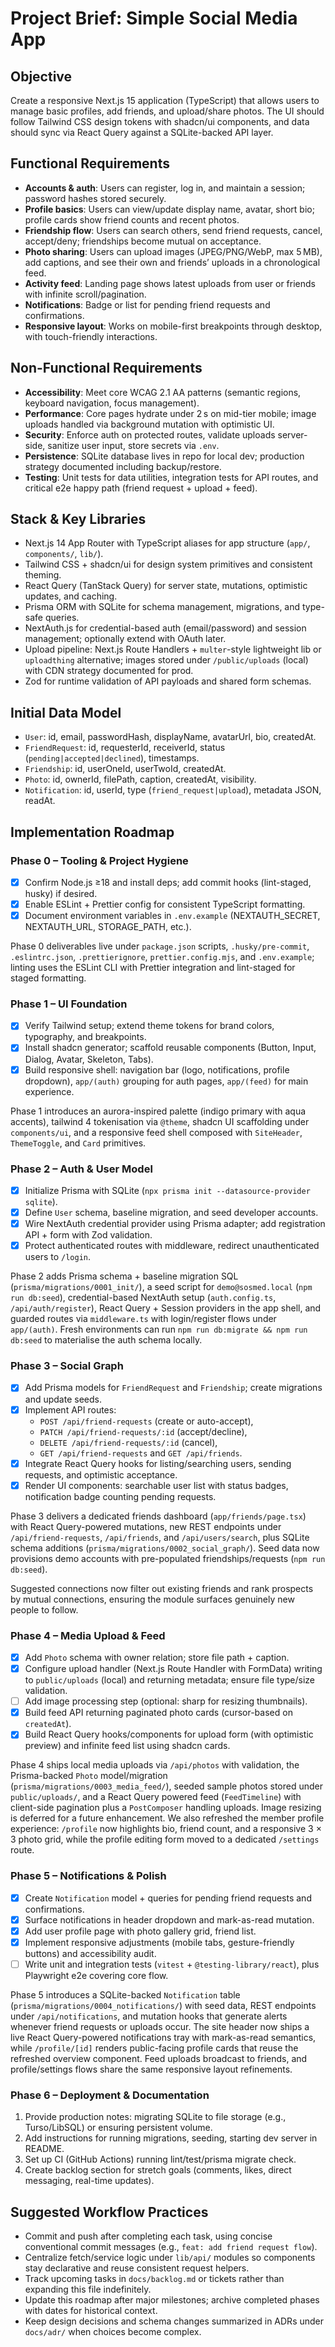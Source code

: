 # Project Brief: Simple Social Media App

## Objective

Create a responsive Next.js 15 application (TypeScript) that allows users to manage basic profiles, add friends, and upload/share photos. The UI should follow Tailwind CSS design tokens with shadcn/ui components, and data should sync via React Query against a SQLite-backed API layer.

## Functional Requirements

- **Accounts & auth**: Users can register, log in, and maintain a session; password hashes stored securely.
- **Profile basics**: Users can view/update display name, avatar, short bio; profile cards show friend counts and recent photos.
- **Friendship flow**: Users can search others, send friend requests, cancel, accept/deny; friendships become mutual on acceptance.
- **Photo sharing**: Users can upload images (JPEG/PNG/WebP, max 5 MB), add captions, and see their own and friends’ uploads in a chronological feed.
- **Activity feed**: Landing page shows latest uploads from user or friends with infinite scroll/pagination.
- **Notifications**: Badge or list for pending friend requests and confirmations.
- **Responsive layout**: Works on mobile-first breakpoints through desktop, with touch-friendly interactions.

## Non-Functional Requirements

- **Accessibility**: Meet core WCAG 2.1 AA patterns (semantic regions, keyboard navigation, focus management).
- **Performance**: Core pages hydrate under 2 s on mid-tier mobile; image uploads handled via background mutation with optimistic UI.
- **Security**: Enforce auth on protected routes, validate uploads server-side, sanitize user input, store secrets via `.env`.
- **Persistence**: SQLite database lives in repo for local dev; production strategy documented including backup/restore.
- **Testing**: Unit tests for data utilities, integration tests for API routes, and critical e2e happy path (friend request + upload + feed).

## Stack & Key Libraries

- Next.js 14 App Router with TypeScript aliases for app structure (`app/`, `components/`, `lib/`).
- Tailwind CSS + shadcn/ui for design system primitives and consistent theming.
- React Query (TanStack Query) for server state, mutations, optimistic updates, and caching.
- Prisma ORM with SQLite for schema management, migrations, and type-safe queries.
- NextAuth.js for credential-based auth (email/password) and session management; optionally extend with OAuth later.
- Upload pipeline: Next.js Route Handlers + `multer`-style lightweight lib or `uploadthing` alternative; images stored under `/public/uploads` (local) with CDN strategy documented for prod.
- Zod for runtime validation of API payloads and shared form schemas.

## Initial Data Model

- `User`: id, email, passwordHash, displayName, avatarUrl, bio, createdAt.
- `FriendRequest`: id, requesterId, receiverId, status (`pending|accepted|declined`), timestamps.
- `Friendship`: id, userOneId, userTwoId, createdAt.
- `Photo`: id, ownerId, filePath, caption, createdAt, visibility.
- `Notification`: id, userId, type (`friend_request|upload`), metadata JSON, readAt.

## Implementation Roadmap

### Phase 0 – Tooling & Project Hygiene

- [x] Confirm Node.js ≥18 and install deps; add commit hooks (lint-staged, husky) if desired.
- [x] Enable ESLint + Prettier config for consistent TypeScript formatting.
- [x] Document environment variables in `.env.example` (NEXTAUTH_SECRET, NEXTAUTH_URL, STORAGE_PATH, etc.).

Phase 0 deliverables live under `package.json` scripts, `.husky/pre-commit`, `.eslintrc.json`, `.prettierignore`, `prettier.config.mjs`, and `.env.example`; linting uses the ESLint CLI with Prettier integration and lint-staged for staged formatting.

### Phase 1 – UI Foundation

- [x] Verify Tailwind setup; extend theme tokens for brand colors, typography, and breakpoints.
- [x] Install shadcn generator; scaffold reusable components (Button, Input, Dialog, Avatar, Skeleton, Tabs).
- [x] Build responsive shell: navigation bar (logo, notifications, profile dropdown), `app/(auth)` grouping for auth pages, `app/(feed)` for main experience.

Phase 1 introduces an aurora-inspired palette (indigo primary with aqua accents), tailwind 4 tokenisation via `@theme`, shadcn UI scaffolding under `components/ui`, and a responsive feed shell composed with `SiteHeader`, `ThemeToggle`, and `Card` primitives.

### Phase 2 – Auth & User Model

- [x] Initialize Prisma with SQLite (`npx prisma init --datasource-provider sqlite`).
- [x] Define `User` schema, baseline migration, and seed developer accounts.
- [x] Wire NextAuth credential provider using Prisma adapter; add registration API + form with Zod validation.
- [x] Protect authenticated routes with middleware, redirect unauthenticated users to `/login`.

Phase 2 adds Prisma schema + baseline migration SQL (`prisma/migrations/0001_init/`), a seed script for `demo@sosmed.local` (`npm run db:seed`), credential-based NextAuth setup (`auth.config.ts`, `/api/auth/register`), React Query + Session providers in the app shell, and guarded routes via `middleware.ts` with login/register flows under `app/(auth)`. Fresh environments can run `npm run db:migrate && npm run db:seed` to materialise the auth schema locally.

### Phase 3 – Social Graph

- [x] Add Prisma models for `FriendRequest` and `Friendship`; create migrations and update seeds.
- [x] Implement API routes:
  - `POST /api/friend-requests` (create or auto-accept),
  - `PATCH /api/friend-requests/:id` (accept/decline),
  - `DELETE /api/friend-requests/:id` (cancel),
  - `GET /api/friend-requests` and `GET /api/friends`.
- [x] Integrate React Query hooks for listing/searching users, sending requests, and optimistic acceptance.
- [x] Render UI components: searchable user list with status badges, notification badge counting pending requests.

Phase 3 delivers a dedicated friends dashboard (`app/friends/page.tsx`) with React Query-powered mutations, new REST endpoints under `/api/friend-requests`, `/api/friends`, and `/api/users/search`, plus SQLite schema additions (`prisma/migrations/0002_social_graph/`). Seed data now provisions demo accounts with pre-populated friendships/requests (`npm run db:seed`).

Suggested connections now filter out existing friends and rank prospects by mutual connections, ensuring the module surfaces genuinely new people to follow.

### Phase 4 – Media Upload & Feed

- [x] Add `Photo` schema with owner relation; store file path + caption.
- [x] Configure upload handler (Next.js Route Handler with FormData) writing to `public/uploads` (local) and returning metadata; ensure file type/size validation.
- [ ] Add image processing step (optional: sharp for resizing thumbnails).
- [x] Build feed API returning paginated photo cards (cursor-based on `createdAt`).
- [x] Build React Query hooks/components for upload form (with optimistic preview) and infinite feed list using shadcn cards.

Phase 4 ships local media uploads via `/api/photos` with validation, the Prisma-backed `Photo` model/migration (`prisma/migrations/0003_media_feed/`), seeded sample photos stored under `public/uploads/`, and a React Query powered feed (`FeedTimeline`) with client-side pagination plus a `PostComposer` handling uploads. Image resizing is deferred for a future enhancement. We also refreshed the member profile experience: `/profile` now highlights bio, friend count, and a responsive 3 × 3 photo grid, while the profile editing form moved to a dedicated `/settings` route.

### Phase 5 – Notifications & Polish

- [x] Create `Notification` model + queries for pending friend requests and confirmations.
- [x] Surface notifications in header dropdown and mark-as-read mutation.
- [x] Add user profile page with photo gallery grid, friend list.
- [x] Implement responsive adjustments (mobile tabs, gesture-friendly buttons) and accessibility audit.
- [ ] Write unit and integration tests (`vitest` + `@testing-library/react`), plus Playwright e2e covering core flow.

Phase 5 introduces a SQLite-backed `Notification` table (`prisma/migrations/0004_notifications/`) with seed data, REST endpoints under `/api/notifications`, and mutation hooks that generate alerts whenever friend requests or uploads occur. The site header now ships a live React Query-powered notifications tray with mark-as-read semantics, while `/profile/[id]` renders public-facing profile cards that reuse the refreshed overview component. Feed uploads broadcast to friends, and profile/settings flows share the same responsive layout refinements.

### Phase 6 – Deployment & Documentation

1. Provide production notes: migrating SQLite to file storage (e.g., Turso/LibSQL) or ensuring persistent volume.
2. Add instructions for running migrations, seeding, starting dev server in README.
3. Set up CI (GitHub Actions) running lint/test/prisma migrate check.
4. Create backlog section for stretch goals (comments, likes, direct messaging, real-time updates).

## Suggested Workflow Practices

- Commit and push after completing each task, using concise conventional commit messages (e.g., `feat: add friend request flow`).
- Centralize fetch/service logic under `lib/api/` modules so components stay declarative and reuse consistent request helpers.
- Track upcoming tasks in `docs/backlog.md` or tickets rather than expanding this file indefinitely.
- Update this roadmap after major milestones; archive completed phases with dates for historical context.
- Keep design decisions and schema changes summarized in ADRs under `docs/adr/` when choices become complex.
